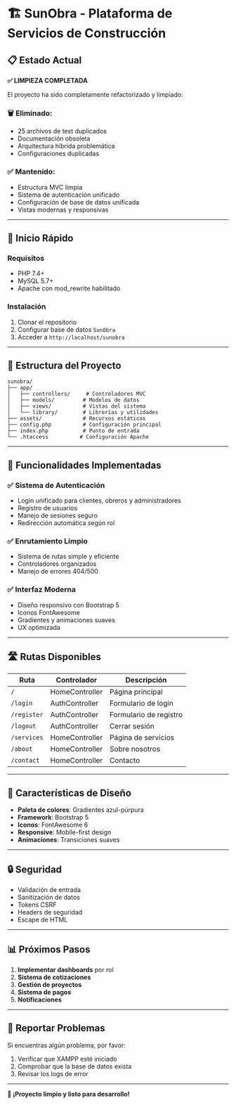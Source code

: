 # 🏗️ SunObra - Plataforma de Servicios de Construcción

## 📋 Estado Actual

**✅ LIMPIEZA COMPLETADA**

El proyecto ha sido completamente refactorizado y limpiado:

### 🗑️ **Eliminado:**
- 25 archivos de test duplicados
- Documentación obsoleta
- Arquitectura híbrida problemática
- Configuraciones duplicadas

### ✅ **Mantenido:**
- Estructura MVC limpia
- Sistema de autenticación unificado
- Configuración de base de datos unificada
- Vistas modernas y responsivas

---

## 🚀 **Inicio Rápido**

### Requisitos
- PHP 7.4+
- MySQL 5.7+
- Apache con mod_rewrite habilitado

### Instalación
1. Clonar el repositorio
2. Configurar base de datos `SunObra`
3. Acceder a `http://localhost/sunobra`

---

## 📁 **Estructura del Proyecto**

```
sunobra/
├── app/
│   ├── controllers/     # Controladores MVC
│   ├── models/         # Modelos de datos
│   ├── views/          # Vistas del sistema
│   └── library/        # Librerías y utilidades
├── assets/             # Recursos estáticos
├── config.php          # Configuración principal
├── index.php           # Punto de entrada
└── .htaccess          # Configuración Apache
```

---

## 🔧 **Funcionalidades Implementadas**

### ✅ **Sistema de Autenticación**
- Login unificado para clientes, obreros y administradores
- Registro de usuarios
- Manejo de sesiones seguro
- Redirección automática según rol

### ✅ **Enrutamiento Limpio**
- Sistema de rutas simple y eficiente
- Controladores organizados
- Manejo de errores 404/500

### ✅ **Interfaz Moderna**
- Diseño responsivo con Bootstrap 5
- Iconos FontAwesome
- Gradientes y animaciones suaves
- UX optimizada

---

## 🛣️ **Rutas Disponibles**

| Ruta | Controlador | Descripción |
|------|-------------|-------------|
| `/` | HomeController | Página principal |
| `/login` | AuthController | Formulario de login |
| `/register` | AuthController | Formulario de registro |
| `/logout` | AuthController | Cerrar sesión |
| `/services` | HomeController | Página de servicios |
| `/about` | HomeController | Sobre nosotros |
| `/contact` | HomeController | Contacto |

---

## 🎨 **Características de Diseño**

- **Paleta de colores**: Gradientes azul-púrpura
- **Framework**: Bootstrap 5
- **Iconos**: FontAwesome 6
- **Responsive**: Mobile-first design
- **Animaciones**: Transiciones suaves

---

## 🔒 **Seguridad**

- Validación de entrada
- Sanitización de datos
- Tokens CSRF
- Headers de seguridad
- Escape de HTML

---

## 📊 **Próximos Pasos**

1. **Implementar dashboards** por rol
2. **Sistema de cotizaciones**
3. **Gestión de proyectos**
4. **Sistema de pagos**
5. **Notificaciones**

---

## 🐛 **Reportar Problemas**

Si encuentras algún problema, por favor:
1. Verificar que XAMPP esté iniciado
2. Comprobar que la base de datos exista
3. Revisar los logs de error

---

**🎉 ¡Proyecto limpio y listo para desarrollo!** 